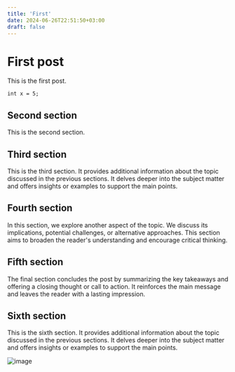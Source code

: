 ```yaml
---
title: 'First'
date: 2024-06-26T22:51:50+03:00
draft: false
---
```



# First post

This is the first post.

```
int x = 5;
```

## Second section

This is the second section.
## Third section
This is the third section. It provides additional information about the topic discussed in the previous sections. It delves deeper into the subject matter and offers insights or examples to support the main points. 

## Fourth section
In this section, we explore another aspect of the topic. We discuss its implications, potential challenges, or alternative approaches. This section aims to broaden the reader's understanding and encourage critical thinking.

## Fifth section
The final section concludes the post by summarizing the key takeaways and offering a closing thought or call to action. It reinforces the main message and leaves the reader with a lasting impression. 

## Sixth section
This is the sixth section. It provides additional information about the topic discussed in the previous sections. It delves deeper into the subject matter and offers insights or examples to support the main points.

![image](https://sharechat.com/item/wKJ3n5Vk?referer=trendingFeed)